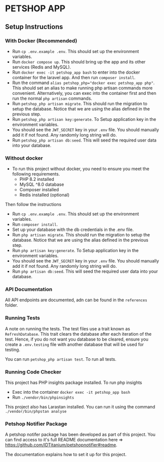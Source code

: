 # PETSHOP APP

## Setup Instructions

### With Docker (Recommended)

- Run `cp .env.example .env`. This should set up the environment variables.
- Run `docker compose up`. This should bring up the app and its other services (Redis and MySQL).
- Run ```docker exec -it petshop_app bash``` to enter into the docker container for the laravel app. And then run `composer install`.
- Run the command `alias petshop_php="docker exec petshop_app php"`. This should set an alias to make running php artisan commands more convenient. Alternatively, you can exec into the container first and then run the normal `php artisan` commands.
- Run `petshop_php artisan migrate`. This should run the migration to setup the database. Notice that we are using the alias defined in the previous step.
- Run `petshop_php artisan key:generate`. To Setup application key in the environment variables.
- You should see the `JWT_SECRET` key in your `.env` file. You should manually add it if not found. Any randomly long string will do.
- Run `petshop_php artisan db:seed`. This will seed the required user data into your database.

### Without docker
- To run this project without docker, you need to ensure you meet the following requirements.
    - PHP 8.2 installed
    - MySQL ^8.0 database
    - Composer installed
    - Redis installed (optional)

Then follow the instructions

- Run `cp .env.example .env`. This should set up the environment variables.
- Run `composer install`.
- Set up your database with the db credentials in the .env file.
- Run `php artisan migrate`. This should run the migration to setup the database. Notice that we are using the alias defined in the previous step.
- Run `php artisan key:generate`. To Setup application key in the environment variables.
- You should see the `JWT_SECRET` key in your `.env` file. You should manually add it if not found. Any randomly long string will do.
- Run `php artisan db:seed`. This will seed the required user data into your database.


### API Documentation
All API endpoints are documented, adn can be found in the `references` folder.


### Running Tests

A note on running the tests. The test files use a trait known as `RefreshDatabase`. This trait clears the database after each iteration of the test. Hence, if you do not want you database to be cleared, ensure you create a `.env.testing` file with another database that will be used for testing.

You can run `petshop_php artisan test`. To run all tests.


### Running Code Checker 

This project has PHP insights package installed. To run php insights
- Exec into the container `docker exec -it petshop_app bash`
- Run `./vendor/bin/phpinsights`

This project also has Larastan installed. You can run it using the command `./vendor/bin/phpstan analyse`


### Petshop Notifier Package

A petshop notifer package has been developed as part of this project. You can find access to it's full README documentation here => https://github.com/IDTitanium/petshopnotifier#readme. 

The documentation explains how to set it up for this project.
